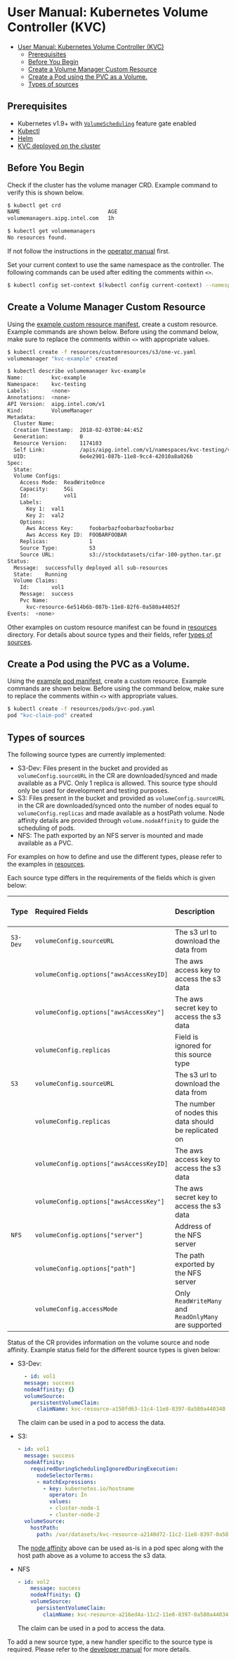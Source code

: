 # User Manual: Kubernetes Volume Controller (KVC)
  * [User Manual: Kubernetes Volume Controller (KVC)](#user-manual-kubernetes-volume-controller-kvc)
    * [Prerequisites](#prerequisites)
    * [Before You Begin](#before-you-begin)
    * [Create a Volume Manager Custom Resource](#create-a-volume-manager-custom-resource)
    * [Create a Pod using the PVC as a Volume.](#create-a-pod-using-the-pvc-as-a-volume)
    * [Types of sources](#types-of-sources)


## Prerequisites

- Kubernetes v1.9+ with [`VolumeScheduling`][vol-sched] feature gate enabled
- [Kubectl][kubectl]
- [Helm][helm]
- [KVC deployed on the cluster][ops-doc]

## Before You Begin

Check if the cluster has the volume manager CRD. Example command to verify 
this is shown below.

```sh
$ kubectl get crd
NAME                            AGE
volumemanagers.aipg.intel.com   1h

$ kubectl get volumemanagers
No resources found.
```

If not follow the instructions in the [operator manual][ops-doc] first.

Set your current context to use the same namespace as the controller.
The following commands can be used after editing the comments within `<>`.

```sh
$ kubectl config set-context $(kubectl config current-context) --namespace=<insert-namespace-here>
```

## Create a Volume Manager Custom Resource

Using the [example custom resource manifest][cr-example], create a custom
resource. Example commands are shown below. Before using the command below,
make sure to replace the comments within `<>` with appropriate values.

```sh
$ kubectl create -f resources/customresources/s3/one-vc.yaml
volumemanager "kvc-example" created

$ kubectl describe volumemanager kvc-example
Name:         kvc-example
Namespace:    kvc-testing
Labels:       <none>
Annotations:  <none>
API Version:  aipg.intel.com/v1
Kind:         VolumeManager
Metadata:
  Cluster Name:
  Creation Timestamp:  2018-02-03T00:44:45Z
  Generation:          0
  Resource Version:    1174103
  Self Link:           /apis/aipg.intel.com/v1/namespaces/kvc-testing/volumemanagers/kvc-example
  UID:                 6e4e2901-087b-11e8-9cc4-42010a8a026b
Spec:
  State:
  Volume Configs:
    Access Mode:  ReadWriteOnce
    Capacity:     5Gi
    Id:           vol1
    Labels:
      Key 1:  val1
      Key 2:  val2
    Options:
      Aws Access Key:     foobarbazfoobarbazfoobarbaz
      Aws Access Key ID:  FOOBARFOOBAR
    Replicas:             1
    Source Type:          S3
    Source URL:           s3://stockdatasets/cifar-100-python.tar.gz
Status:
  Message:  successfully deployed all sub-resources
  State:    Running
  Volume Claims:
    Id:       vol1
    Message:  success
    Pvc Name:
      kvc-resource-6e514b6b-087b-11e8-82f6-0a580a44052f
Events:  <none>
```

Other examples on custom resource manifest can be found in [resources][resources-dir]
directory. For details about source types and their fields, refer [types of sources](#types-of-sources).

## Create a Pod using the PVC as a Volume. 

Using the [example pod manifest][pod-example], create a custom resource.
Example commands are shown below. Before using the command below, make sure to
replace the comments within `<>` with appropriate values.

```sh
$ kubectl create -f resources/pods/pvc-pod.yaml
pod "kvc-claim-pod" created
```

## Types of sources
The following source types are currently implemented:
* S3-Dev: Files present in the bucket and provided as `volumeConfig.sourceURL` in the CR are downloaded/synced and made available as a PVC. Only 1 replica is allowed. This source type should only be used for development and testing purposes.
* S3: Files present in the bucket and provided as `volumeConfig.sourceURL` in the CR are downloaded/synced onto the number of nodes equal to `volumeConfig.replicas` and made available as a hostPath volume. Node affinity details are provided through `volume.nodeAffinity` to guide the scheduling of pods.
* NFS: The path exported by an NFS server is mounted and made available as a PVC.

For examples on how to define and use the different types, please refer to the examples in [resources][resources-dir].

Each source type differs in the requirements of the fields which is given below:

| Type           | Required Fields                                    |  Description                                          | Supported Access Modes | 
|:---------------|:---------------------------------------------------|:------------------------------------------------------|:-----------------------|
| `S3-Dev`       | `volumeConfig.sourceURL`                           | The s3 url to download the data from                  |`ReadWriteOnce`         |
|                | `volumeConfig.options["awsAccessKeyID]`            | The aws access key to access the s3 data              |                        |
|                | `volumeConfig.options["awsAccessKey"]`             | The aws secret key to access the s3 data              |                        |
|                | `volumeConfig.replicas`                            | Field is ignored for this source type                 |                        |
| `S3`           | `volumeConfig.sourceURL`                           | The s3 url to download the data from                  | `ReadWriteOnce`        |
|                | `volumeConfig.replicas`                            | The number of nodes this data should be replicated on |                        |
|                | `volumeConfig.options["awsAccessKeyID]`            | The aws access key to access the s3 data              |                        |
|                | `volumeConfig.options["awsAccessKey"]`             | The aws secret key to access the s3 data              |                        |
| `NFS`          | `volumeConfig.options["server"]`                   | Address of the NFS server                             |`ReadWriteMany`         |
|                | `volumeConfig.options["path"]`                     | The path exported by the NFS server                   |`ReadOnlyMany`          |
|                | `volumeConfig.accessMode     `                     | Only `ReadWriteMany` and `ReadOnlyMany` are supported |                        |


Status of the CR provides information on the volume source and node affinity.
Example status field for the different source types is given below:

* S3-Dev:
  ```yaml
    - id: vol1
    message: success
    nodeAffinity: {}
    volumeSource:
      persistentVolumeClaim:
        claimName: kvc-resource-a150fd63-11c4-11e8-8397-0a580a440340
  ```
  The claim can be used in a pod to access the data.
* S3:
  ```yaml
  - id: vol1
    message: success
    nodeAffinity:
      requiredDuringSchedulingIgnoredDuringExecution:
        nodeSelectorTerms:
        - matchExpressions:
          - key: kubernetes.io/hostname
            operator: In
            values:
            - cluster-node-1
            - cluster-node-2
    volumeSource:
      hostPath:
        path: /var/datasets/kvc-resource-a2140d72-11c2-11e8-8397-0a580a440340
  ```
  The [node affinity][node-affinity] above can be used as-is in a pod spec along with the host path above as a volume to access the s3 data.

* NFS
    ```yaml
    - id: vol2
        message: success
        nodeAffinity: {}
        volumeSource:
          persistentVolumeClaim:
            claimName: kvc-resource-a216ed4a-11c2-11e8-8397-0a580a440340
    ```
    The claim can be used in a pod to access the data.

To add a new source type, a new handler specific to the source type is required. Please refer to the [developer manual][dev-doc] for more details.

[ops-doc]: ops.md
[dev-doc]: dev.md
[arch-doc]: arch.md
[resources-dir]: ../resources/customresources
[vol-sched]: https://github.com/kubernetes/features/issues/490
[helm]: https://docs.helm.sh/using_helm/
[kubectl]: https://kubernetes.io/docs/tasks/tools/install-kubectl/
[cr-example]: ../resources/customresources/s3/one-vc.yaml
[pod-example]: ../resources/pods/pvc-pod.yaml
[node-affinity]: https://kubernetes.io/docs/concepts/configuration/assign-pod-node/#node-affinity-beta-feature

